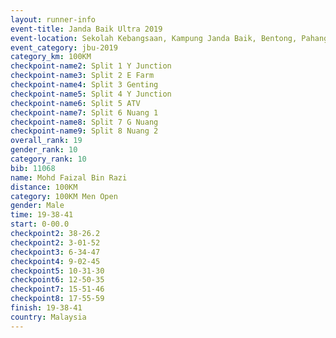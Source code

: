```yaml
---
layout: runner-info 
event-title: Janda Baik Ultra 2019
event-location: Sekolah Kebangsaan, Kampung Janda Baik, Bentong, Pahang, Malaysia
event_category: jbu-2019 
category_km: 100KM 
checkpoint-name2: Split 1 Y Junction  
checkpoint-name3: Split 2 E Farm  
checkpoint-name4: Split 3 Genting  
checkpoint-name5: Split 4 Y Junction 
checkpoint-name6: Split 5 ATV 
checkpoint-name7: Split 6 Nuang 1 
checkpoint-name8: Split 7 G Nuang 
checkpoint-name9: Split 8 Nuang 2 
overall_rank: 19
gender_rank: 10
category_rank: 10
bib: 11068
name: Mohd Faizal Bin Razi
distance: 100KM
category: 100KM Men Open
gender: Male
time: 19-38-41
start: 0-00.0
checkpoint2: 38-26.2
checkpoint2: 3-01-52
checkpoint3: 6-34-47
checkpoint4: 9-02-45
checkpoint5: 10-31-30
checkpoint6: 12-50-35
checkpoint7: 15-51-46
checkpoint8: 17-55-59
finish: 19-38-41
country: Malaysia
---
```


